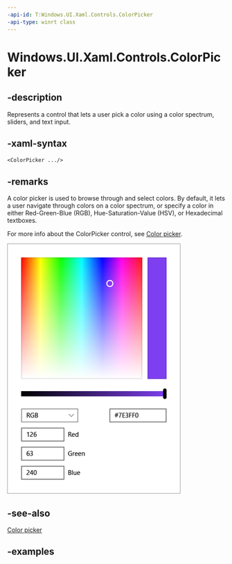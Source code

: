 ```yaml
---
-api-id: T:Windows.UI.Xaml.Controls.ColorPicker
-api-type: winrt class
---
```


<!-- Class syntax.
public class ColorPicker : Control, Control
-->

# Windows.UI.Xaml.Controls.ColorPicker

## -description

Represents a control that lets a user pick a color using a color spectrum, sliders, and text input.

## -xaml-syntax

```xaml
<ColorPicker .../>
```

## -remarks
A color picker is used to browse through and select colors. By default, it lets a user navigate through colors on a color spectrum, or specify a color in either Red-Green-Blue (RGB), Hue-Saturation-Value (HSV), or Hexadecimal textboxes.

For more info about the ColorPicker control, see [Color picker](https://docs.microsoft.com/windows/uwp/controls-and-patterns/color-picker).

![The default color picker control](images/controls/color-picker-default.png)

## -see-also

[Color picker](https://docs.microsoft.com/windows/uwp/controls-and-patterns/color-picker)

## -examples

